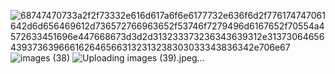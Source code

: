 
![68747470733a2f2f73332e616d617a6f6e6177732e636f6d2f776174747061642d6d656469612d736572766963652f53746f7279496d6167652f70554a4572633451696e447668673d3d2d313233373236343639312e313730646564393736396661626465663132313238303033343836342e706e67](https://github.com/user-attachments/assets/44b1554b-9f2e-44dc-aaa4-51b470b9e648)
![images (38)](https://github.com/user-attachments/assets/1f910b74-2b20-41f6-aa58-0e30e6251a2c)
![Uploading images (39).jpeg…]()
